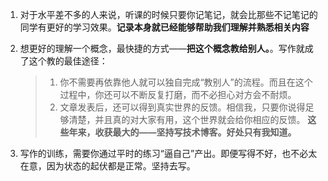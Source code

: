1. 对于水平差不多的人来说，听课的时候只要你记笔记，就会比那些不记笔记的同学有更好的学习效果。**记录本身就已经能够帮助我们理解并熟悉相关内容**
2. 想更好的理解一个概念，最快捷的方式——**把这个概念教给别人。**。写作就成了这个教的最佳途径：
	
	> 1. 你不需要再依靠他人就可以独自完成“教别人”的流程。而且在这个过程中，你还可以不断反复打磨，而不必担心对方会不耐烦。
	> 2. 文章发表后，还可以得到真实世界的反馈。相信我，只要你说得足够清楚，并且真的对大家有用，这个世界就会给你相应的反馈。
	> **这些年来，收获最大的——坚持写技术博客。好处只有我知道。**

3. 写作的训练，需要你通过平时的练习“逼自己”产出。即便写得不好，也不必太在意，因为状态的起伏都是正常。坚持去写。


